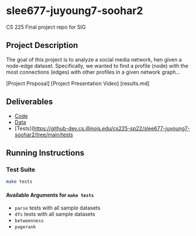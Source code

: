 # slee677-juyoung7-soohar2
CS 225 Final project repo for SIG

## Project Description

The goal of this project is to analyze a social media network, hen given a node-edge dataset. Specifically, we wanted to find a profile (node) with the most connections (edges) with other profiles in a given network graph...

[Project Proposal]
[Project Presentation Video]
[results.md]

## Deliverables 
- [Code](https://github-dev.cs.illinois.edu/cs225-sp22/slee677-juyoung7-soohar2/tree/main/src)
- [Data](https://github-dev.cs.illinois.edu/cs225-sp22/slee677-juyoung7-soohar2/blob/main/dataset)
- [Tests](https://github-dev.cs.illinois.edu/cs225-sp22/slee677-juyoung7-soohar2/tree/main/tests

## Running Instructions 
### Test Suite
```bash
make tests
```
#### Available Arguments for `make tests`
- `parse` tests with all sample datasets
- `dfs` tests with all sample datasets
- `betweenness`
- `pagerank`
